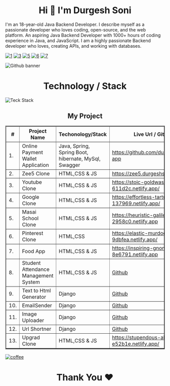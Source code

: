 <h1 align="center"> Hi 👋 I'm Durgesh Soni</h1>

I'm an 18-year-old Java Backend Developer. I describe myself as a passionate developer who loves coding, open-source, and the web platform.
An aspiring Java Backend Developer with 1000+ hours of coding experience in Java, and JavaScript. I am a highly passionate Backend developer who loves, creating APIs, and working with databases.

[![1](https://user-images.githubusercontent.com/81063456/160662567-0d63ae41-286e-40a0-9d46-ce3f4b754146.png)](https://www.facebook.com/durgeshsoniblogger)
[![3](https://user-images.githubusercontent.com/81063456/160662362-bee2e57d-d47e-4f2d-b481-72b9aced24a5.png)](https://www.instagram.com/durgeshsoni08)
[![5](https://user-images.githubusercontent.com/81063456/160662370-d101e131-faf3-4716-8a24-7b2fa5d58284.png)](https://twitter.com/durgeshsoni08)
[![6](https://user-images.githubusercontent.com/81063456/160662372-9c743885-ddc8-4dda-9f49-01250900b8f6.png)](https://www.linkedin.com/in/durgeshsoni08/)
[![7](https://user-images.githubusercontent.com/81063456/160662378-2fd26f8c-0fa6-44b0-9afc-6c1c71a3bc9b.png)](mailto:hello@durgeshsoni.com)



<!-- ![durgeshsoni(1)](https://user-images.githubusercontent.com/81063456/160451605-6f30038e-683e-4e95-81d9-1f28c3a4d65a.png) -->
![Github banner](https://user-images.githubusercontent.com/81063456/169705234-2c4d4e60-25de-493d-a5a0-de05512e4633.png)

<h1 align="center"> Technology / Stack</h1>

<!-- ![Languages   Tools](https://user-images.githubusercontent.com/81063456/160660787-f18d9a0d-cb92-4852-ac43-3247e5fd2a11.png) -->
![Teck Stack](https://user-images.githubusercontent.com/81063456/169705256-ad8945ba-0b55-4c23-aad9-822dd97e3d4b.png)

<h2 align="center"> My Project </h2>
<table align="center" border="2">
   <thead>
        <tr>
            <th>#</th>
            <th>Project Name</th>
            <th>Techonology/Stack</th>
            <th>Live Url / Github Link</th>
        </tr>
    </thead>
      <tbody>
       <tr>
            <td>1.</td>
            <td>Online Payment Wallet Application</td>
            <td>Java, Spring, Spring Boot, hibernate, MySql, Swagger</td>
            <td><a href="https://github.com/durgeshsoni/Wallet-app" target="_blank">https://github.com/durgeshsoni/Wallet-app</a></td>
        </tr>
         <tr>
            <td>2.</td>
            <td>Zee5 Clone</td>
            <td>HTML,CSS & JS</td>
            <td><a href="https://zee5.durgeshsoni.com" target="_blank">https://zee5.durgeshsoni.com</a></td>
        </tr>
        <tr>
            <td>3.</td>
            <td>Youtube Clone</td>
            <td>HTML,CSS & JS</td>
            <td><a href="https://stoic-goldwasser-611d2c.netlify.app/" target="_blank">https://stoic-goldwasser-611d2c.netlify.app/</a></td>
        </tr>
           <tr>
            <td>4.</td>
            <td>Google Clone</td>
            <td>HTML,CSS & JS</td>
            <td><a href="https://effortless-tartufo-137969.netlify.app/"  target="_blank">https://effortless-tartufo-137969.netlify.app/</a></td>
        </tr> 
         <tr>
            <td>5.</td>
            <td>Masai School Clone</td>
            <td>HTML,CSS & JS</td>
            <td><a href="https://heuristic-galileo-2958c0.netlify.app"  target="_blank">https://heuristic-galileo-2958c0.netlify.app</a></td>
        </tr>
         <tr>
            <td>6.</td>
            <td>Pinterest Clone</td>
            <td>HTML,CSS </td>
            <td><a href="https://elastic-murdock-9dbfea.netlify.app/"  target="_blank">https://elastic-murdock-9dbfea.netlify.app/</a></td>
        </tr>
        <tr>
            <td>7.</td>
            <td>Food App</td>
            <td>HTML,CSS & JS</td>
            <td><a href="https://inspiring-gnome-8e6791.netlify.app"  target="_blank">https://inspiring-gnome-8e6791.netlify.app</a></td>
        </tr>
        <tr>
        <td>8.</td>
        <td>Student Attendance Management System</td>
            <td>HTML,CSS & JS</td>
            <td><a href="https://github.com/durgeshsoni/Student-Attendance-Management-System"  target="_blank">Github</a></td>
        </tr>
        <tr>
            <td>9.</td>
            <td>Text to Html Generator</td>
            <td>Django</td>
            <td><a href="https://github.com/durgeshsoni/Text-to-Html-Generator"  target="_blank">Github</a></td>
        </tr>
        <tr>
            <td>10.</td>
            <td>EmailSender</td>
            <td>Django</td>
            <td><a href="https://github.com/durgeshsoni/EmailSender"  target="_blank">Github</a></td>
        </tr>
        <tr>
            <td>11.</td>
            <td>Image Uploader</td>
            <td>Django</td>
            <td><a href="https://github.com/durgeshsoni/ImageUploader"  target="_blank">Github</a></td>
        </tr>
        <tr>
            <td>12.</td>
            <td>Url Shortner</td>
            <td>Django</td>
            <td><a href="https://github.com/durgeshsoni/UrlShortner"  target="_blank">Github</a></td>
       </tr>
          <tr>
            <td>13.</td>
            <td>Upgrad Clone</td>
            <td>HTML,CSS & JS</td>
            <td><a href="https://stupendous-alfajores-e52b1e.netlify.app"  target="_blank">https://stupendous-alfajores-e52b1e.netlify.app/</a></td>
       </tr>
    </tbody>  

</table>


[![coffee](https://user-images.githubusercontent.com/81063456/160665169-7d4ae351-ed39-4216-a071-d95232e8d88a.svg)](https://www.buymeacoffee.com/durgeshsoni)


<h1 align="center"> Thank You ❤</h1>

